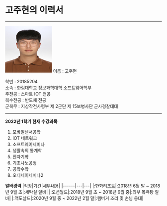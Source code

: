 # 고주현의 이력서
-------------------------
<img src = KakaoTalk_20200820_134435662.jpg height = 150 width = 150>
이름 : 고주현   

학번 : 20185204   
소속 : 한림대학교 정보과학대학 소프트웨어학부   
주전공 : 스마트 IOT 전공   
복수전공 : 반도체 전공   
군복무 : 지상작전사령부 제 2군단 제 15보병사단 군사경찰대대

----------------------------
**2022년 1학기 현재 수강과목**
1. 모바일센서공학
2. IOT 네트워크
3. 소프트웨어세미나
4. 생활속의 통계학
5. 전자기학
6. 기초나노공정
7. 공학수학
8. 오디세이세미나2

**알바경력**
|직장|기간|세부내용|
|------|---|---|
|:한화리조트|:2018년 6월 말 ~ 2018년 9월 초|:세탁실 알바|
|:오션월드|:2018년 9월 초 ~ 2018년 9월 중|:외부 목욕탕 알바|
|:맥도날드|:2020년 9월 중 ~ 2022년 2월 말|:햄버거 조리 및 손님 응대|
